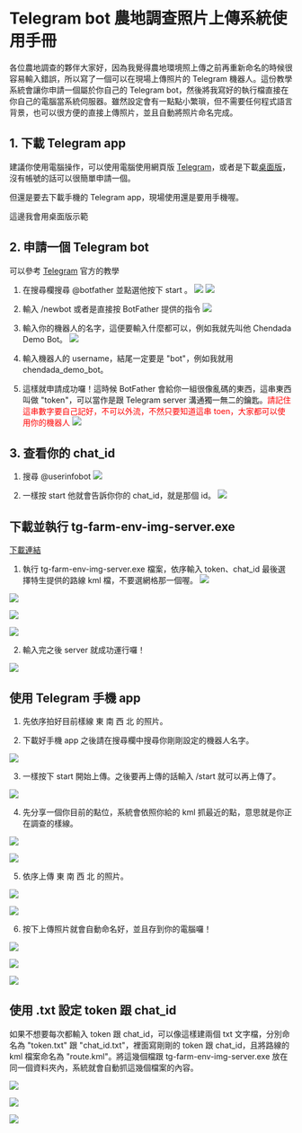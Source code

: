 # Telegram bot 農地調查照片上傳系統使用手冊

各位農地調查的夥伴大家好，因為我覺得農地環境照上傳之前再重新命名的時候很容易輸入錯誤，所以寫了一個可以在現場上傳照片的 Telegram 機器人。這份教學系統會讓你申請一個屬於你自己的 Telegram bot，然後將我寫好的執行檔直接在你自己的電腦當系統伺服器。雖然設定會有一點點小繁瑣，但不需要任何程式語言背景，也可以很方便的直接上傳照片，並且自動將照片命名完成。

## 1. 下載 Telegram app

建議你使用電腦操作，可以使用電腦使用網頁版 [Telegram](https://web.telegram.org/)，或者是下載[桌面版](https://desktop.telegram.org/)，沒有帳號的話可以很簡單申請一個。

但還是要去下載手機的 Telegram app，現場使用還是要用手機喔。

這邊我會用桌面版示範

## 2. 申請一個 Telegram bot
可以參考 [Telegram](https://core.telegram.org/bots) 官方的教學

1. 在搜尋欄搜尋 @botfather 並點選他按下 start 。
![](https://i.imgur.com/yz1UvVi.png)
![](https://i.imgur.com/6Wg88y6.png)

2. 輸入 /newbot 或者是直接按 BotFather 提供的指令
![](https://i.imgur.com/3iI8yjb.png)

3. 輸入你的機器人的名字，這便要輸入什麼都可以，例如我就先叫他 Chendada Demo Bot。
![](https://i.imgur.com/zWEYs4P.png)

4. 輸入機器人的 username，結尾一定要是 "bot"，例如我就用 chendada_demo_bot。

5. 這樣就申請成功囉！這時候 BotFather 會給你一組很像亂碼的東西，這串東西叫做 "token"，可以當作是跟 Telegram server 溝通獨一無二的鑰匙。<font color="#f00">請記住這串數字要自己記好，不可以外流，不然只要知道這串 toen，大家都可以使用你的機器人</font>
![](https://i.imgur.com/iIR1ph2.png)

## 3. 查看你的 chat_id

1. 搜尋 @userinfobot
![](https://i.imgur.com/H4MtqY7.png)

2. 一樣按 start 他就會告訴你你的 chat_id，就是那個 id。
![](https://i.imgur.com/Un9eXl7.png)

## 下載並執行 tg-farm-env-img-server.exe
[下載連結](https://drive.google.com/drive/folders/1dpXyW31bBHU9U48RzysWnFdahBVtNqfU?usp=sharing)

1. 執行 tg-farm-env-img-server.exe 檔案，依序輸入 token、chat_id 最後選擇特生提供的路線 kml 檔，不要選網格那一個喔。
![](https://i.imgur.com/K1JG8Ak.png)

![](https://i.imgur.com/2WtO88R.png)

![](https://i.imgur.com/I7sMsq5.png)

![](https://i.imgur.com/DiD4awN.png)

2. 輸入完之後 server 就成功運行囉！

![](https://i.imgur.com/9632qv7.png)

## 使用 Telegram 手機 app

1. 先依序拍好目前樣線 東 南 西 北 的照片。

2. 下載好手機 app 之後請在搜尋欄中搜尋你剛剛設定的機器人名字。

![](https://i.imgur.com/NFfX53k.png)

3. 一樣按下 start 開始上傳。之後要再上傳的話輸入 /start 就可以再上傳了。

![](https://i.imgur.com/8JSVzst.png)

4. 先分享一個你目前的點位，系統會依照你給的 kml 抓最近的點，意思就是你正在調查的樣線。

![](https://i.imgur.com/a3rlZN8.png)

![](https://i.imgur.com/eX3FWGe.png)

5. 依序上傳 東 南 西 北 的照片。

![](https://i.imgur.com/IhcSGTR.png)

![](https://i.imgur.com/292O6bL.png)

6. 按下上傳照片就會自動命名好，並且存到你的電腦囉！

![](https://i.imgur.com/M7AaYxb.png)

![](https://i.imgur.com/rF2gSyl.png)

![](https://i.imgur.com/I8H4Fz5.png)

## 使用 .txt 設定 token 跟 chat_id
如果不想要每次都輸入 token 跟 chat_id，可以像這樣建兩個 txt 文字檔，分別命名為 "token.txt" 跟 "chat_id.txt"，裡面寫剛剛的 token 跟 chat_id，且將路線的 kml 檔案命名為 "route.kml"。將這幾個檔跟 tg-farm-env-img-server.exe 放在同一個資料夾內，系統就會自動抓這幾個檔案的內容。

![](https://i.imgur.com/9oUKYRN.png)

![](https://i.imgur.com/JOfVQoE.png)

![](https://i.imgur.com/uu26eXi.png)
